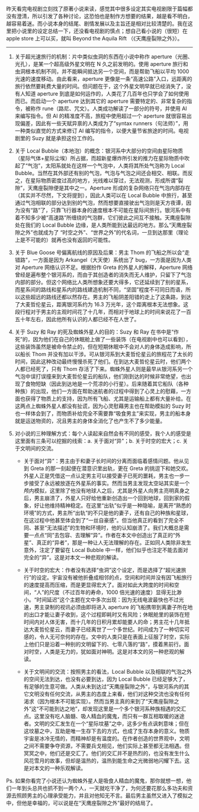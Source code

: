 昨天看完电视剧立刻找了原著小说来读，感觉其中很多设定其实电视剧限于篇幅都没有澄清，所以引发了各种讨论，这恐怕也是制作方想要的结果，越是看不明白，越容易着迷。而小说本身的结尾、剧情发展以及主旨还是相对比较清楚的。我在这里把小说里的设定总结一下，还没看电视剧的慎点；想自己看小说的（很短）在 apple store 上可以买，就叫 Beyond the Aquila Rift （《天鹰座裂隙之外》）。

---

1. 关于超光速旅行的机制：片中类似虫洞的东西在小说中称作 aperture（光圈、光孔），是某一个超高级外星文明在 N 久之前发明的。使用 aperture 旅行和虫洞根本机制不同，并不能瞬间抵达另一个空间，而是帮助飞船以平均 1000 光速的速度移动。由此看来，aperture 更像是一条“高速公路”入口，远距离的旅行依然要耗费大量的时间。但问题在于，这个外星文明早就已经消失了，没有人知道 aperture 到底是如何运作的，人类花了几百年也只学会了如何使用而已。而启动一个 aperture 达到其它的 aperture 需要特定的、非常复杂的指令，被称作 rune（路尼、咒文）。人类成功解读了一部分的符号，并使用 AI 来编写指令。但 AI 的精准度不高，旅程中使用超过一个 aperture 就很容易出现偏差，因此有一些天赋异禀的人类成为了“syntax runners（句法师）”，用一种类似直觉的方式来修订 AI 编写的指令，以便大量节省旅途的时间。电视剧里的 Suzy 就是承担这份工作的。

2. 关于 Local Bubble（本地泡）的概念：银河系中大部分的空间由星际物质（星际气体+星际尘埃）所占据，而超新星爆炸所引发的推力在星际物质中吹起了“气泡”，太阳系就处在这样一个气泡中，人类将其所处气泡称为 Local Bubble。当然在其外部还有别的气泡，气泡与气泡之间还会相交、相联。而反之，在星际物质密度过高的地方，光线难以穿过，无法观测，形成所谓“裂隙”，天鹰座裂隙便是其中之一。Aperture 形成的复杂网络只在气泡内部存在（其实并不尽然，下文将提到），因此人类可以在 Local Bubble 中旅行，甚至通过气泡相联的部分达到别的气泡，然而想要直接驶出气泡则是天方夜谭，因为没有“路”了，只靠飞行器本身的速度根本不可能在星际间旅行。银河系中有着不知多少被“高速路”所缠绕的气泡群，它们彼此之间互不接触。天鹰座裂隙处在我们的 Local Bubble 边缘，是人类所能到达最远的地方。那么“天鹰座裂隙之外”也就成为了 “时空之外”、“世界之外”的代名词，一旦到达那里（理论上是不可能的）就再也没有返回的可能性。

3. 关于 Blue Goose 号偏离航线的原因及后果：男主 Thom 的飞船之所以会“走错路”，一方面是因为 Arkangel（大天使）系统出了 bug，一方面是因为人类对 Aperture 网络认识不足。根据扮作 Greta 的外星人的解释，Aperture 网络曾经是遍布整个银河系的，而由于其创造者的消失而无人维护，只留下了气泡内部的部分。但这个网络比人类所想象还要大得多，它还延续到了别的星系，而星系间的路线和星系内的路线建造机制不同，“坚固”程度不可同日而语，所以这些超远的路线还都以然存在。男主的飞船阴差阳错的走上了这条路，到达了大麦哲伦星云，距离银河系约为 16.3 万光年，这个距离根本无法想象。这段行程对于男主的主观时间花了十几年，而相对于地球上的时间来说花了一百五十年左右，因此他所有认识的人都已经不在人世了。

4. 关于 Suzy 和 Ray 的死及蜘蛛外星人的目的：Suzy 和 Ray 在书中是“作死”的，因为他们在自己的休眠舱上做了一些装饰（在电视剧中也可以看到），这些装饰虽然是被命令禁止的，但在短期休眠中不会对人的身体造成影响，所以船长 Thom 并没有加以干涉。可从银河系到大麦哲伦星云的旅程花了太长的时间，因此这种改动最终慢慢杀死了他们。在到达大麦哲伦星云时，他们两个人都已经死了，只有 Thom 存活了下来。蜘蛛外星人则是最早从银河系另一个气泡中误打误撞来到大麦哲伦星云的船队，他们刚到达的时候非常绝望，也出现了食物短缺（因此到达地是一个荒凉的小行星）。后来随着其它船队（各种种族）的出现，他们一方面在帮助迷航者的过程中得到了心灵上的慰藉，一方面也获得了物质上的支持，因为所有飞船、尤其是运输船上都有大量补给。在这两点上蜘蛛外星人都没有扯谎，因为心灵慰藉男主也在帮助模拟的 Suzy 时也一样体会到了，而物质补给完全不需要靠“吸食男主”来实现，男主的船本身就是运送物资的，况且男主的身体全消化了也产生不了多少能量。

5. 对小说的三种理解方式：每个人读起来自然会有不同的感受，我个人的感受是这里面有三条可以挖掘的线索：a. 关于面对“异”；b. 关于时空的宏大；c. 关于文明间的交流。

   - 关于面对“异”：男主由于和妻子长时间的分离而面临着感情问题。他从见到 Greta 的那一刻起便在潜意识里出轨，更在 Greta 的挑逗下和她交欢。外星人正是凭借这一点认定男主可以接受妻子已死的噩耗，男主也一步一步接受了永远被放逐在外星系的事实。然而当男主发现太空站其实是一个颅内模拟，这里除了他没有地球人之后，尤其是外星人向男主亮明真身之后，男主崩溃了，外星人只好给他重新创造出一个回到地球，回到家的假象，好让他维持精神稳定。在这里“出轨”似乎是一种隐喻，是离开“熟悉的环境”的方式，男主所“出轨”的不只是他的妻子，还有自己的种族和星球，在这过程中他甚至体会到了“一丝自豪感”。但当他真正的看到了完全不同、甚至“无法描述”的生物和环境时，他的认知崩溃了。我们大概总是需要一点点“同”去包容、去理解“异”。作者在本文中创造出了真正的“外星”、真正的“异者”，那是一种让人无法理解的存在。正如同人类除非发生意外，注定了要留在 Local Bubble 中一样，他们似乎也注定不能去面对完全的“异”。这是对本文一种悲观的解读。

   - 关于时空的宏大：作者没有选择“虫洞”这个设定，而是选择了“超光速旅行”的设定。宇宙没有被他折叠成相邻的点，空间和时间并没有因飞船旅行的速度提高而压缩，而是更显得宏大了。面对如此大跨度的时间和空间，“人”的尺度（不过百年的寿命，1000 倍光速的速度）显得无比渺小。“时间延迟”这个主题在文中多次出现：因为无线电波最快也不过光速，男主录制的视讯必须由即将进入 aperture 的飞船携带到离妻子所在地的出口才能让妻子收到，这个过程即耗时又有风险；休眠舱里的装饰在短时间内对人体无害，而十几年的日积月累却能要人的命；男主花十几年抵达大麦哲伦星云，而妻子已经离世了一个多世纪。时间成为了一种切实可感的，令人无可奈何的存在。文中的人类只是在表面上征服了时空，实际上他们只是沿着一种别的文明留下的、七零八落的“路”，摸着黑前行。面对时空，人类是无力的，犹如面对神明。这是对本文的另一种悲观的解读。

   - 关于文明间的交流：按照男主的看法，Local Bubble 以及相联的气泡之外的空间无法到达，也没有必要到达，因为 Local Bubble 已经足够大了，有足够的生意可做。人类从未到达过“天鹰座裂隙之外”，与银河系内的其它文明没有任何交流，从男主的态度上来看，他们对这种交流也没有任何渴求（因为根本不可能实现）。然而当男主真的来到了“天鹰座裂隙之外”这“不可能到达之地”，却发现这里是一个多个银河系种族相遇的交汇点。这里没有吃人脑髓、吸人精血的魔鬼，而只有一群互相取暖的迷途者。文明的交汇发生在一个“星际坟墓”之中，这多少有点讽刺意味；但在这坟墓之中，互助是唯一生存下去的方式，也成了生存本身的意义。物质宇宙是冰冷无情的，而精神却是有温度的。在作者创造的世界观中，文明之间不需要争夺资源，不需要兵戈相见，他们实际上甚至都无法相遇。但冥冥之中，他们还是交汇了。他们的交汇并不是热烈的，也没有发生什么风花雪月的故事，但却是温热的，温热到能生命之光微弱地闪耀下去。这是对本文的一种乐观解读。

Ps. 如果你看完了小说还认为蜘蛛外星人是吸食人精血的魔鬼，那你就想一想，他们一年到头总共也抓不到一两个人，一天就吃干净了，为何还要花那么多功夫和资源去照顾男主的心理承受能力，并且对他知无不言。最后男主虽然又进入了模拟之中，但他是幸福的，可以说是在“天鹰座裂隙之外”最好的结局了。
